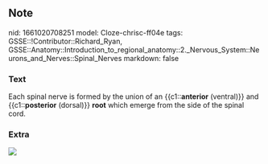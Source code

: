 ## Note
nid: 1661020708251
model: Cloze-chrisc-ff04e
tags: GSSE::!Contributor::Richard_Ryan, GSSE::Anatomy::Introduction_to_regional_anatomy::2._Nervous_System::Neurons_and_Nerves::Spinal_Nerves
markdown: false

### Text
<div class="toggle">
  Each spinal nerve is formed by the union of an
  {{c1::<strong>anterior</strong> (ventral)}} and
  {{c1::<strong>posterior</strong> (dorsal)}} <strong>root</strong>
  which emerge from the side of the spinal cord.
</div>

### Extra
<img src="Spinal_nerve.svg">

